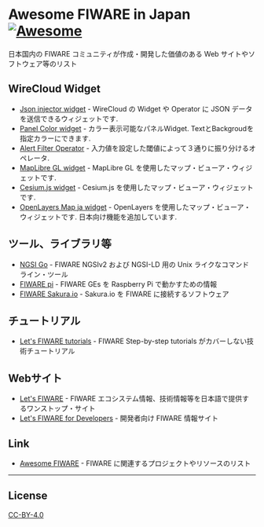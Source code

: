 # Awesome FIWARE in Japan[![Awesome](https://awesome.re/badge.svg)](https://awesome.re)

日本国内の FIWARE コミュニティが作成・開発した価値のある Web サイトやソフトウェア等のリスト

## WireCloud Widget

-   [Json injector widget](https://github.com/lets-fiware/json-injector) - WireCloud の Widget や Operator に JSON データを送信できるウィジェットです.
-   [Panel Color widget](https://github.com/sakura-internet/panel_color_widget) - カラー表示可能なパネルWidget. TextとBackgroudを指定カラーにできます.
-   [Alert Filter Operator](https://github.com/sakura-internet/alert_filter_operator) - 入力値を設定した閾値によって３通りに振り分けるオペレータ.
-   [MapLibre GL widget](https://github.com/lets-fiware/maplibre-gl-widget) - MapLibre GL を使用したマップ・ビューア・ウィジェットです.
-   [Cesium.js widget](https://github.com/lets-fiware/cesium-js-widget) - Cesium.js を使用したマップ・ビューア・ウィジェットです.
-   [OpenLayers Map ja widget](https://github.com/lets-fiware/ol-map-ja-widget) - OpenLayers を使用したマップ・ビューア・ウィジェットです. 日本向け機能を追加しています.

## ツール、ライブラリ等

-   [NGSI Go](https://github.com/lets-fiware/ngsi-go) - FIWARE NGSIv2 および NGSI-LD 用の Unix ライクなコマンドライン・ツール
-   [FIWARE pi](https://github.com/lets-fiware/fiware-pi) - FIWARE GEs を Raspberry Pi で動かすための情報
-   [FIWARE Sakura.io](https://github.com/lets-fiware/fiware-sakuraio) - Sakura.io を FIWARE に接続するソフトウェア

## チュートリアル

-   [Let's FIWARE tutorials](https://github.com/lets-fiware/lets-fiware.tutorials) - FIWARE Step-by-step tutorials がカバーしない技術チュートリアル

## Webサイト

-   [Let's FIWARE](https://www.letsfiware.jp/) - FIWARE エコシステム情報、技術情報等を日本語で提供するワンストップ・サイト
-   [Let's FIWARE for Developers](https://www.letsfiware.jp/dev/) - 開発者向け FIWARE 情報サイト

## Link

-   [Awesome FIWARE](https://github.com/FIWARE/awesome) - FIWARE に関連するプロジェクトやリソースのリスト

---

## License

[CC-BY-4.0](LICENSE)
